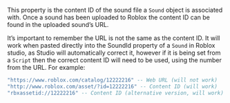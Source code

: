 This property is the content ID of the sound file a `Sound` object is associated with. Once a sound has been uploaded to Roblox the content ID can be found in the uploaded sound’s URL.

It’s important to remember the URL is not the same as the content ID. It will work when pasted directly into the SoundId property of a `Sound` in Roblox studio, as Studio will automatically correct it, however if it is being set from a `Script` then the correct content ID will need to be used, using the number from the URL. For example:

```lua
"https://www.roblox.com/catalog/12222216" -- Web URL (will not work)
"http://www.roblox.com/asset/?id=12222216" -- Content ID (will work)
"rbxassetid://12222216" -- Content ID (alternative version, will work)
```
